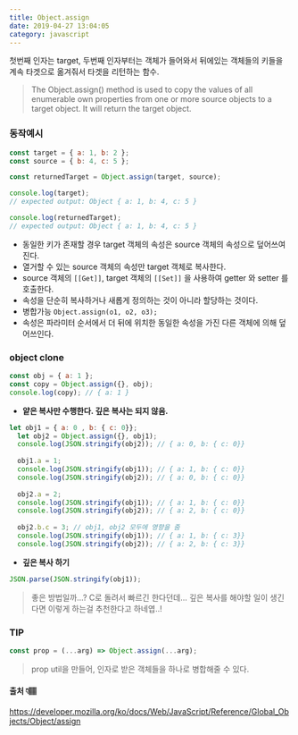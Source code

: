 ```yaml
---
title: Object.assign
date: 2019-04-27 13:04:05
category: javascript
---
```

첫번째 인자는 target, 두번째 인자부터는 객체가 들어와서 뒤에있는 객체들의 키들을 계속 타겟으로 옮겨줘서 타겟을 리턴하는 함수.
> The Object.assign() method is used to copy the values of all enumerable own properties from one or more source objects to a target object. It will return the target object.

### 동작예시
```js
const target = { a: 1, b: 2 };
const source = { b: 4, c: 5 };

const returnedTarget = Object.assign(target, source);

console.log(target);
// expected output: Object { a: 1, b: 4, c: 5 }

console.log(returnedTarget);
// expected output: Object { a: 1, b: 4, c: 5 }
```

- 동일한 키가 존재할 경우 target 객체의 속성은 source 객체의 속성으로 덮어쓰여진다.
- 열거할 수 있는 source 객체의 속성만 target 객체로 복사한다.
- source 객체의 `[[Get]]`, target 객체의 `[[Set]]` 을 사용하여 getter 와 setter 를 호출한다.
- 속성을 단순히 복사하거나 새롭게 정의하는 것이 아니라 할당하는 것이다.
- 병합가능 `Object.assign(o1, o2, o3);`
- 속성은 파라미터 순서에서 더 뒤에 위치한 동일한 속성을 가진 다른 객체에 의해 덮어쓰인다.

### object clone
```js
const obj = { a: 1 };
const copy = Object.assign({}, obj);
console.log(copy); // { a: 1 }
```

- **얕은 복사만 수행한다. 깊은 복사는 되지 않음.**
```js
let obj1 = { a: 0 , b: { c: 0}};
  let obj2 = Object.assign({}, obj1);
  console.log(JSON.stringify(obj2)); // { a: 0, b: { c: 0}}
  
  obj1.a = 1;
  console.log(JSON.stringify(obj1)); // { a: 1, b: { c: 0}}
  console.log(JSON.stringify(obj2)); // { a: 0, b: { c: 0}}
  
  obj2.a = 2;
  console.log(JSON.stringify(obj1)); // { a: 1, b: { c: 0}}
  console.log(JSON.stringify(obj2)); // { a: 2, b: { c: 0}}
  
  obj2.b.c = 3; // obj1, obj2 모두에 영향을 줌
  console.log(JSON.stringify(obj1)); // { a: 1, b: { c: 3}}
  console.log(JSON.stringify(obj2)); // { a: 2, b: { c: 3}}
```
- **깊은 복사 하기**
```js
JSON.parse(JSON.stringify(obj1));
```
> 좋은 방법일까...? C로 돌려서 빠르긴 한다던데... 깊은 복사를 해야할 일이 생긴다면 이렇게 하는걸 추천한다고 하네엽..!

### TIP

```js
const prop = (...arg) => Object.assign(...arg);
```
> prop util을 만들어, 인자로 받은 객체들을 하나로 병합해줄 수 있다.

#### 출처 👇🏽
https://developer.mozilla.org/ko/docs/Web/JavaScript/Reference/Global_Objects/Object/assign